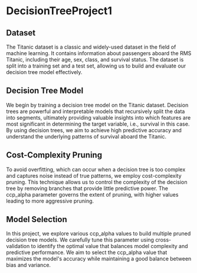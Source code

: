 # DecisionTreeProject1

## Dataset
The Titanic dataset is a classic and widely-used dataset in the field of machine learning. It contains information about passengers aboard the RMS Titanic, including their age, sex, class, and survival status. The dataset is split into a training set and a test set, allowing us to build and evaluate our decision tree model effectively.

## Decision Tree Model
We begin by training a decision tree model on the Titanic dataset. Decision trees are powerful and interpretable models that recursively split the data into segments, ultimately providing valuable insights into which features are most significant in determining the target variable, i.e., survival in this case. By using decision trees, we aim to achieve high predictive accuracy and understand the underlying patterns of survival aboard the Titanic.

## Cost-Complexity Pruning
To avoid overfitting, which can occur when a decision tree is too complex and captures noise instead of true patterns, we employ cost-complexity pruning. This technique allows us to control the complexity of the decision tree by removing branches that provide little predictive power. The ccp_alpha parameter governs the extent of pruning, with higher values leading to more aggressive pruning.

## Model Selection
In this project, we explore various ccp_alpha values to build multiple pruned decision tree models. We carefully tune this parameter using cross-validation to identify the optimal value that balances model complexity and predictive performance. We aim to select the ccp_alpha value that maximizes the model's accuracy while maintaining a good balance between bias and variance.
